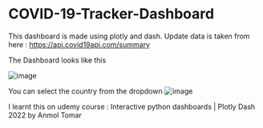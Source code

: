 # COVID-19-Tracker-Dashboard
This dashboard is made using plotly and dash.
Update data is taken from here : https://api.covid19api.com/summary

The Dashboard looks like this 

![image](https://user-images.githubusercontent.com/87815926/177190205-0ee3758c-b2b3-40e6-9420-05a457ebc2f5.png)

You can select the country from the dropdown 
![image](https://user-images.githubusercontent.com/87815926/177190329-d107d38c-0a31-42a5-9972-90daf891285f.png)


I learnt this on udemy course : Interactive python dashboards | Plotly Dash 2022 by Anmol Tomar
